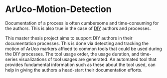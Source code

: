 # ArUco-Motion-Detection

Documentation of a process is often cumbersome and time-consuming for the authors. This is also true in the case of [DIY](https://en.wikipedia.org/wiki/Do_it_yourself) authors and processes. 

This master thesis project aims to support DIY authors in their documentation processes. This is done via detecting and tracking the motion of ArUco markers affixed to common tools that could be used during the DIY processes. The tool usage order, the usage duration, and time-series visualizations of tool usages are generated. An automated tool that provides fundamental information such as these about the tool used, can help in giving the authors a head-start their documentation efforts.
